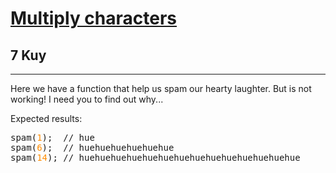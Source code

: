 <h1><a href="https://www.codewars.com/kata/52e9aa89b5acdd26d3000127">Multiply characters</a></h1>
<h2>7 Kuy</h2>
<hr>
<p>Here we have a function that help us spam our hearty laughter. But is not working! I need you to find out why...</p>
<p>Expected results:</p>
<pre>
spam(<span style="color: darkorange">1</span>);  // hue
spam(<span style="color: darkorange">6</span>);  // huehuehuehuehuehue
spam(<span style="color: darkorange">14</span>); // huehuehuehuehuehuehuehuehuehuehuehuehuehue
</pre>
